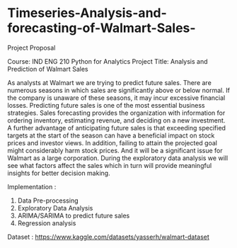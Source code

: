 # Timeseries-Analysis-and-forecasting-of-Walmart-Sales-

Project Proposal


Course: IND ENG 210 Python for Analytics
Project Title: Analysis and Prediction of Walmart Sales


As analysts at Walmart we are trying to predict future sales. There are numerous seasons in which sales are significantly above or below normal. If the company is unaware of these seasons, it may incur excessive financial losses. Predicting future sales is one of the most essential business strategies. Sales forecasting provides the organization with information for ordering inventory, estimating revenue, and deciding on a new investment. A further advantage of anticipating future sales is that exceeding specified targets at the start of the season can have a beneficial impact on stock prices and investor views. In addition, failing to attain the projected goal might considerably harm stock prices. And it will be a significant issue for Walmart as a large corporation. During the exploratory data analysis we will see what factors affect the sales which in turn will provide meaningful insights for better decision making. 

Implementation :

1) Data Pre-processing
2) Exploratory Data Analysis
3) ARIMA/SARIMA to predict future sales
4) Regression analysis 

Dataset : https://www.kaggle.com/datasets/yasserh/walmart-dataset
